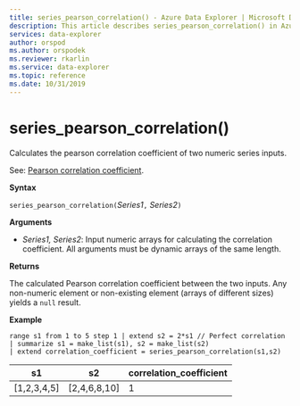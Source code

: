 ```yaml
---
title: series_pearson_correlation() - Azure Data Explorer | Microsoft Docs
description: This article describes series_pearson_correlation() in Azure Data Explorer.
services: data-explorer
author: orspod
ms.author: orspodek
ms.reviewer: rkarlin
ms.service: data-explorer
ms.topic: reference
ms.date: 10/31/2019
---
```

# series_pearson_correlation()

Calculates the pearson correlation coefficient of two numeric series inputs.

See: [Pearson correlation coefficient](https://en.wikipedia.org/wiki/Pearson_correlation_coefficient).

**Syntax**

`series_pearson_correlation(`*Series1*`,` *Series2*`)`

**Arguments**

* *Series1, Series2*: Input numeric arrays for calculating the correlation coefficient. All arguments must be dynamic arrays of the same length. 

**Returns**

The calculated Pearson correlation coefficient between the two inputs. Any non-numeric element or non-existing element (arrays of different sizes) yields a `null` result.

**Example**

```kusto
range s1 from 1 to 5 step 1 | extend s2 = 2*s1 // Perfect correlation
| summarize s1 = make_list(s1), s2 = make_list(s2)
| extend correlation_coefficient = series_pearson_correlation(s1,s2)
```

|s1|s2|correlation_coefficient|
|---|---|---|
|[1,2,3,4,5]|[2,4,6,8,10]|1|
